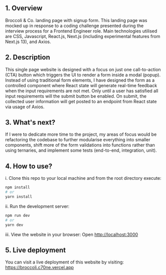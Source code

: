 ## 1. Overview 

Broccoli & Co. landing page with signup form. This landing page was mocked up in response to a coding challenge presented during the interview process for a Frontend Engineer role. Main technologies utilised are CSS, Javascript, React.js, Next.js (including experimental features from Next.js 13), and Axios.

## 2. Description

This single page website is designed with a focus on just one call-to-action (CTA) button which triggers the UI to render a form inside a modal (popup). Instead of using traditional form elements, I have designed the form as a controlled component where React state will generate real-time feedback when the input requirements are not met. Only until a user has satisfied all input requirements will the submit button be enabled. On submit, the collected user information will get posted to an endpoint from React state via usage of Axios.

## 3. What's next?

If I were to dedicate more time to the project, my areas of focus would be refactoring the codebase to further modularise everything into smaller components, shift more of the form validations into functions rather than using ternaries, and implement some tests (end-to-end, integration, unit).

## 4. How to use?

i. Clone this repo to your local machine and from the root directory execute:

```bash
npm install
# or
yarn install
```

ii. Run the development server:

```bash
npm run dev
# or
yarn dev
```

iii. View the website in your browser: 
Open [http://localhost:3000](http://localhost:3000)

## 5. Live deployment
You can visit a live deployment of this website by visiting: 
https://broccoli.c70ne.vercel.app
